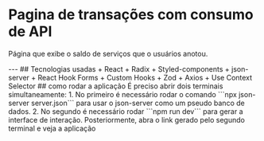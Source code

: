 # Pagina de transações com consumo de API
<p>Página que exibe o saldo de serviços que o usuários anotou.</p>
---
## Tecnologias usadas
+ React
+ Radix
+ Styled-components
+ json-server
+ React Hook Forms
+ Custom Hooks
+ Zod
+ Axios
+ Use Context Selector
## como rodar a aplicação
É preciso abrir dois terminais simultaneamente:
1. No primeiro é necessário rodar o comando ```npx json-server server.json``` para usar o json-server como um pseudo banco de dados.
2. No segundo é necessário rodar ```npm run dev``` para gerar a interface de interação.
Posteriormente, abra o link gerado pelo segundo terminal e veja a aplicação